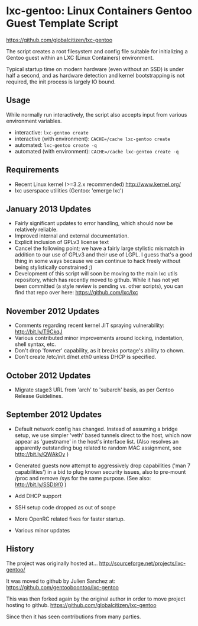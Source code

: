 lxc-gentoo: Linux Containers Gentoo Guest Template Script
=========================================================

https://github.com/globalcitizen/lxc-gentoo

The script creates a root filesystem and config
file suitable for initializing a Gentoo guest
within an LXC (Linux Containers) environment.

Typical startup time on modern hardware (even
without an SSD) is under half a second, and 
as hardware detection and kernel bootstrapping
is not required, the init process is largely 
IO bound.


Usage
-----
While normally run interactively, the script also
accepts input from various environment variables.

 - interactive: `lxc-gentoo create`
 - interactive (with environment): `CACHE=/cache lxc-gentoo create`
 - automated: `lxc-gentoo create -q`
 - automated (with environment): `CACHE=/cache lxc-gentoo create -q`


Requirements
------------
 - Recent Linux kernel (>=3.2.x recommended)
    http://www.kernel.org/
 - lxc userspace utilities
    (Gentoo: 'emerge lxc')


January 2013 Updates
--------------------
 - Fairly significant updates to error handling,
   which should now be relatively reliable.
 - Improved internal and external documentation.
 - Explicit inclusion of GPLv3 license text
 - Cancel the following point; we have a fairly
   large stylistic mismatch in addition to our
   use of GPLv3 and their use of LGPL.  I guess
   that's a good thing in some ways because we
   can continue to hack freely without being
   stylistically constrained ;)
 - Development of this script will soon be moving
   to the main lxc utils repository, which has
   recently moved to github.  While it has not
   yet been committed (a style review is pending
   vs. other scripts), you can find that repo
   over here: https://github.com/lxc/lxc

November 2012 Updates
---------------------
 - Comments regarding recent kernel JIT spraying
   vulnerability: http://bit.ly/T9CkqJ
 - Various contributed minor improvements around
   locking, indentation, shell syntax, etc.
 - Don't drop 'fowner' capability, as it breaks
   portage's ability to chown.
 - Don't create /etc/init.d/net.eth0 unless DHCP
   is specified.

October 2012 Updates
--------------------
 - Migrate stage3 URL from 'arch' to 'subarch'
   basis, as per Gentoo Release Guidelines.


September 2012 Updates
----------------------

 - Default network config has changed. Instead
   of assuming a bridge setup, we use simpler 
   'veth' based tunnels direct to the host,
   which now appear as 'guestname' in the
   host's interface list.  (Also resolves an
   apparently outstanding bug related to random
   MAC assignment, see http://bit.ly/QWAkOy )

 - Generated guests now attempt to aggressively 
   drop capabilities ('man 7 capabilities') in
   a bid to plug known security issues, also to
   pre-mount /proc and remove /sys for the same
   purpose.  (See also: http://bit.ly/SSDbY0 )

 - Add DHCP support

 - SSH setup code dropped as out of scope

 - More OpenRC related fixes for faster startup.

 - Various minor updates


History
-------

 The project was originally hosted at...
  http://sourceforge.net/projects/lxc-gentoo/
 
 It was moved to github by Julien Sanchez at:
  https://github.com/gentooboontoo/lxc-gentoo

 This was then forked again by the original 
 author in order to move project hosting to 
 github.
  https://github.com/globalcitizen/lxc-gentoo

 Since then it has seen contributions from
 many parties.

